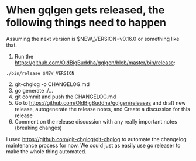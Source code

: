 # When gqlgen gets released, the following things need to happen
Assuming the next version is $NEW_VERSION=v0.16.0 or something like that.

1. Run the https://github.com/OldBigBuddha/gqlgen/blob/master/bin/release:
```
./bin/release $NEW_VERSION
```
2. git-chglog -o CHANGELOG.md
3. go generate ./...
4. git commit and push the CHANGELOG.md
5. Go to https://github.com/OldBigBuddha/gqlgen/releases and draft new release, autogenerate the release notes, and Create a discussion for this release
6. Comment on the release discussion with any really important notes (breaking changes)

I used https://github.com/git-chglog/git-chglog to automate the changelog maintenance process for now. We could just as easily use go releaser to make the whole thing automated.
